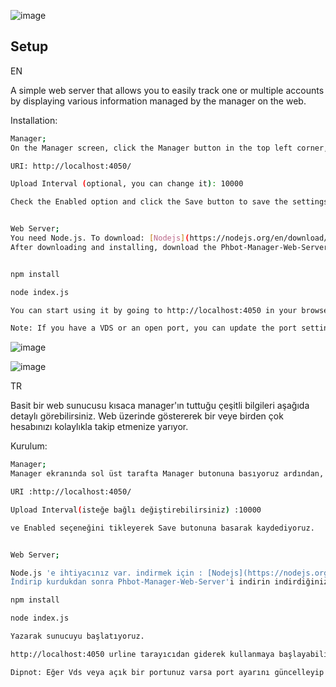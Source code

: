 ![image](https://github.com/user-attachments/assets/718e4853-1af4-4621-bdc5-4e6d65da9329)


## Setup
EN

A simple web server that allows you to easily track one or multiple accounts by displaying various information managed by the manager on the web.

Installation:
```bash
Manager;
On the Manager screen, click the Manager button in the top left corner, then go to the HTTP tab;

URI: http://localhost:4050/

Upload Interval (optional, you can change it): 10000

Check the Enabled option and click the Save button to save the settings.


Web Server;
You need Node.js. To download: [Nodejs](https://nodejs.org/en/download/prebuilt-installer)
After downloading and installing, download the Phbot-Manager-Web-Server. Open a command prompt or PowerShell in the downloaded folder and run the following commands in order:


npm install

node index.js

You can start using it by going to http://localhost:4050 in your browser.

Note: If you have a VDS or an open port, you can update the port settings to access and use it from anywhere.
```

![image](https://github.com/user-attachments/assets/2b485b7b-4087-4a0c-825a-c82fcc4477db)

![image](https://github.com/user-attachments/assets/14026a1b-2f63-4f83-b90b-cc760012a180)

TR

Basit bir web sunucusu kısaca manager'ın tuttuğu çeşitli bilgileri aşağıda detaylı görebilirsiniz. Web üzerinde göstererek bir veye birden çok hesabınızı kolaylıkla takip etmenize yarıyor.

Kurulum:
```bash
Manager;
Manager ekranında sol üst tarafta Manager butonuna basıyoruz ardından, HTTP sekmesine gelerek;

URI :http://localhost:4050/

Upload Interval(isteğe bağlı değiştirebilirsiniz) :10000

ve Enabled seçeneğini tikleyerek Save butonuna basarak kaydediyoruz.


Web Server;

Node.js 'e ihtiyacınız var. indirmek için : [Nodejs](https://nodejs.org/en/download/prebuilt-installer)
İndirip kurdukdan sonra Phbot-Manager-Web-Server'i indirin indirdiğiniz klasörde bir Cmd,Powershell açarak sırasıyla;

npm install

node index.js

Yazarak sunucuyu başlatıyoruz.

http://localhost:4050 urline tarayıcıdan giderek kullanmaya başlayabilirsiniz.

Dipnot: Eğer Vds veya açık bir portunuz varsa port ayarını güncelleyip her yerden erişim sağlayarak kullanabilirsiniz.
```

